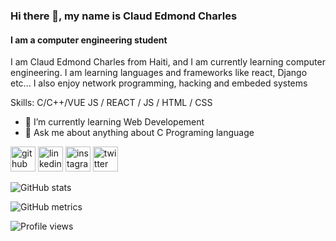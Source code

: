 ### Hi there 👋, my name is Claud Edmond Charles
#### I am a computer engineering student
I am Claud Edmond Charles from Haiti, and I am currently learning computer engineering. I am learning languages and frameworks like react, Django etc... I also enjoy network programming, hacking and embeded systems

Skills: C/C++/VUE JS / REACT / JS / HTML / CSS

- 🌱 I’m currently learning Web Developement 
- 💬 Ask me about anything about C Programing language  


[<img src='https://cdn.jsdelivr.net/npm/simple-icons@3.0.1/icons/github.svg' alt='github' height='40'>](https://github.com/EdmondCharles1)  [<img src='https://cdn.jsdelivr.net/npm/simple-icons@3.0.1/icons/linkedin.svg' alt='linkedin' height='40'>](https://www.linkedin.com/in/claudedmondcharles/)  [<img src='https://cdn.jsdelivr.net/npm/simple-icons@3.0.1/icons/instagram.svg' alt='instagram' height='40'>](https://www.instagram.com/hack_me_hub/)  [<img src='https://cdn.jsdelivr.net/npm/simple-icons@3.0.1/icons/twitter.svg' alt='twitter' height='40'>](https://twitter.com/EcmondC)  

![GitHub stats](https://github-readme-stats.vercel.app/api?username=EdmondCharles1&show_icons=true&count_private=true)  

![GitHub metrics](https://metrics.lecoq.io/EdmondCharles1)  

![Profile views](https://gpvc.arturio.dev/EdmondCharles1)  
